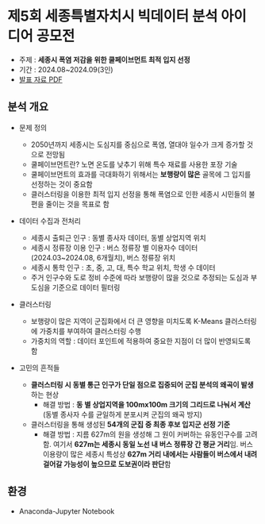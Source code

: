 # 제5회 세종특별자치시 빅데이터 분석 아이디어 공모전
- 주제 : **세종시 폭염 저감을 위한 쿨페이브먼트 최적 입지 선정**
- 기간 : 2024.08~2024.09(3인)
- [발표 자료 PDF](https://github.com/maango97/sejong-bigdata-contest/blob/main/%E1%84%8E%E1%85%AC%E1%84%8C%E1%85%A9%E1%86%BC%20%E1%84%8C%E1%85%A6%E1%84%8E%E1%85%AE%E1%86%AF%E1%84%86%E1%85%AE%E1%86%AF.pdf)


## 분석 개요


- 문제 정의 
  - 2050년까지 세종시는 도심지를 중심으로 폭염, 열대야 일수가 크게 증가할 것으로 전망됨
  - 쿨페이브먼트란? 노면 온도를 낮추기 위해 특수 재료를 사용한 포장 기술
  - 쿨페이브먼트의 효과를 극대화하기 위해서는 **보행량이 많은** 골목에 그 입지를 선정하는 것이 중요함
  - 클러스터링을 이용한 최적 입지 선정을 통해 폭염으로 인한 세종시 시민들의 불편을 줄이는 것을 목표로 함

- 데이터 수집과 전처리
  - 세종시 출퇴근 인구 : 동별 종사자 데이터, 동별 상업지역 위치
  - 세종시 정류장 이용 인구 : 버스 정류장 별 이용자수 데이터(2024.03~2024.08, 6개월치), 버스 정류장 위치
  - 세종시 통학 인구 : 초, 중, 고, 대, 특수 학교 위치, 학생 수 데이터
  - 주거 인구수와 도로 정비 수준에 따라 보행량이 많을 것으로 추정되는 도심과 부도심을 기준으로 데이터 필터링

- 클러스터링
  - 보행량이 많은 지역이 군집화에서 더 큰 영향을 미치도록 K-Means 클러스터링에 가중치를 부여하여 클러스터링 수행
  - 가중치의 역할 : 데이터 포인트에 적용하여 중요한 지점이 더 많이 반영되도록 함

- 고민의 흔적들
  - **클러스터링 시 동별 통근 인구가 단일 점으로 집중되어 군집 분석의 왜곡이 발생**하는 현상
      - 해결 방법 : **동 별 상업지역을 100mx100m 크기의 그리드로 나눠서 계산**(동별 종사자 수를 균일하게 분포시켜 군집의 왜곡 방지)
  - 클러스터링을 통해 생성된 **54개의 군집 중 최종 후보 입지군 선정 기준**
      - 해결 방법 : 지름 627m의 원을 생성해 그 원이 커버하는 유동인구수를 고려함. 여기서 **627m는 세종시 동일 노선 내 버스 정류장 간 평균 거리**임. 버스 이용량이 많은 세종시 특성상 **627m 거리 내에서는 사람들이 버스에서 내려 걸어갈 가능성이 높으므로 도보권이라 판단**함


## 환경


- Anaconda-Jupyter Notebook
